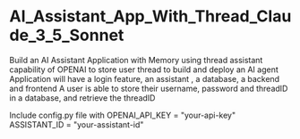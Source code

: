 # AI_Assistant_App_With_Thread_Claude_3_5_Sonnet
Build an AI Assistant Application with Memory using thread assistant capability of OPENAI to store user thread to build and deploy an AI agent Application will have a login feature, an assistant , a database, a backend and frontend A user is able to store their username, password and threadID in a database, and retrieve the threadID 


Include config.py file with
OPENAI_API_KEY = "your-api-key"
ASSISTANT_ID = "your-assistant-id"
